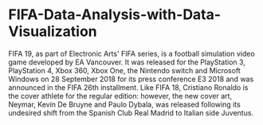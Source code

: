 # FIFA-Data-Analysis-with-Data-Visualization
FIFA 19, as part of Electronic Arts' FIFA series, is a football simulation video game developed by EA Vancouver. It was released for the PlayStation 3, PlayStation 4, Xbox 360, Xbox One, the Nintendo switch and Microsoft Windows on 28 September 2018 for its press conference E3 2018 and was announced in the FIFA 26th installment. Like FIFA 18, Cristiano Ronaldo is the cover athlete for the regular edition: however, the new cover art, Neymar, Kevin De Bruyne and Paulo Dybala, was released following its undesired shift from the Spanish Club Real Madrid to Italian side Juventus.
